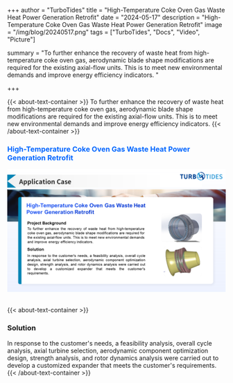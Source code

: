 +++
author = "TurboTides"
title = "High-Temperature Coke Oven Gas Waste Heat Power Generation Retrofit"
date = "2024-05-17"
description = "High-Temperature Coke Oven Gas Waste Heat Power Generation Retrofit"
image = "/img/blog/20240517.png"
tags = ["TurboTides", "Docs", "Video", "Picture"]

summary = "To further enhance the recovery of waste heat from high-temperature coke oven gas, aerodynamic blade shape modifications are required for the existing axial-flow units. This is to meet new environmental demands and improve energy efficiency indicators. <!--more-->"

+++

{{< about-text-container >}}
To further enhance the recovery of waste heat from high-temperature coke oven gas, aerodynamic blade shape modifications are required for the existing axial-flow units. This is to meet new environmental demands and improve energy efficiency indicators.
{{< /about-text-container >}}


<h3 style="color: #0066FF;">High-Temperature Coke Oven Gas Waste Heat Power Generation Retrofit</h3>
<div style="display: flex; justify-content: center;">
    <img src="/img/blog/case picture/幻灯片9.PNG" alt="High-Temperature Coke Oven Gas Waste Heat Power Generation Retrofit" style="margin-top: 0; margin-bottom: 1.4em; max-width: 100%;">
</div>


{{< about-text-container >}}
### Solution
In response to the customer's needs, a feasibility analysis, overall cycle analysis, axial turbine selection, aerodynamic component optimization design, strength analysis, and rotor dynamics analysis were carried out to develop a customized expander that meets the customer's requirements.
{{< /about-text-container >}}
